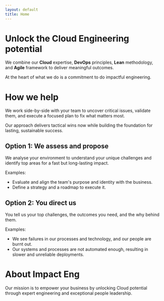 ```yaml
---
layout: default
title: Home
---
```


# Unlock the Cloud Engineering potential

We combine our **Cloud** expertise, **DevOps** principles, **Lean** methodology, and **Agile** framework to deliver meaningful outcomes.

At the heart of what we do is a commitment to do impactful engineering.

# How we help

We work side-by-side with your team to uncover critical issues, validate them, and execute a focused plan to fix what matters most.

Our approach delivers tactical wins now while building the foundation for lasting, sustainable success.

## Option 1: We assess and propose

We analyse your environment to understand your unique challenges and identify top areas for a fast but long-lasting impact.

Examples:
- Evaluate and align the team's purpose and identity with the business.
- Define a strategy and a roadmap to execute it.

## Option 2: You direct us

You tell us your top challenges, the outcomes you need, and the why behind them.

Examples:
- We see failures in our processes and technology, and our people are burnt out.
- Our systems and processes are not automated enough, resulting in slower and unreliable deployments.

# About Impact Eng

Our mission is to empower your business by unlocking Cloud potential through expert engineering and exceptional people leadership.